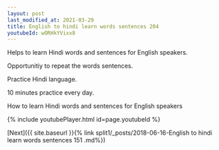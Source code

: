 ```yaml
---
layout: post
last_modified_at: 2021-03-29
title: English to hindi learn words sentences 204 
youtubeId: wORHkYVixx8
---
```

 
 
Helps to learn Hindi words and sentences for English speakers.

Opportunitiy to repeat the words sentences. 

Practice Hindi language. 
 
10 minutes practice every day. 
 
How to learn Hindi words and sentences for English speakers 
 
{% include youtubePlayer.html id=page.youtubeId %}
 
 
[Next]({{ site.baseurl }}{% link  split1/_posts/2018-06-16-English to hindi learn words sentences 151 .md%})
 
